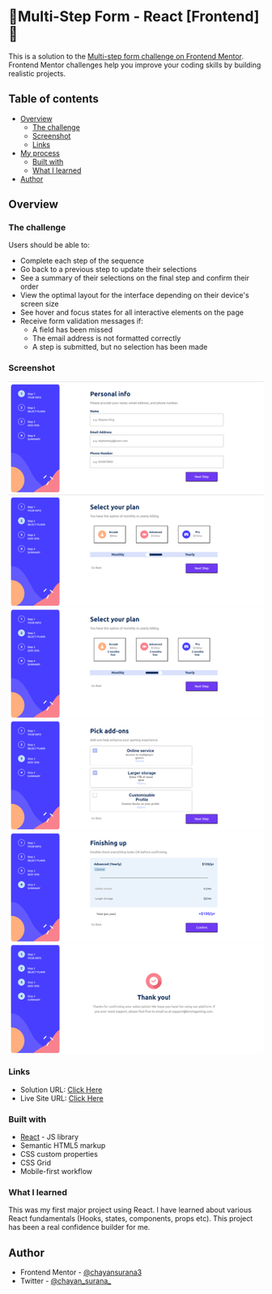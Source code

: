 # 🚀Multi-Step Form - React [Frontend]🚀

This is a solution to the [Multi-step form challenge on Frontend Mentor](https://www.frontendmentor.io/challenges/multistep-form-YVAnSdqQBJ). Frontend Mentor challenges help you improve your coding skills by building realistic projects. 

## Table of contents

- [Overview](#overview)
  - [The challenge](#the-challenge)
  - [Screenshot](#screenshot)
  - [Links](#links)
- [My process](#my-process)
  - [Built with](#built-with)
  - [What I learned](#what-i-learned)
- [Author](#author)

## Overview

### The challenge

Users should be able to:

- Complete each step of the sequence
- Go back to a previous step to update their selections
- See a summary of their selections on the final step and confirm their order
- View the optimal layout for the interface depending on their device's screen size
- See hover and focus states for all interactive elements on the page
- Receive form validation messages if:
  - A field has been missed
  - The email address is not formatted correctly
  - A step is submitted, but no selection has been made

### Screenshot

![](./Screenshots/Screenshot1.png)
![](./Screenshots/Screenshot2.png)
![](./Screenshots/Screenshot3.png)
![](./Screenshots/Screenshot4.png)
![](./Screenshots/Screenshot5.png)
![](./Screenshots/Screenshot6.png)

### Links

- Solution URL: [Click Here](https://github.com/chayansurana3/P10-Multi-Step-Form.git)
- Live Site URL: [Click Here](https://chayansurana3.github.io/P10-Multi-Step-Form/)

### Built with

- [React](https://reactjs.org/) - JS library
- Semantic HTML5 markup
- CSS custom properties
- CSS Grid
- Mobile-first workflow

### What I learned

This was my first major project using React. I have learned about various React fundamentals (Hooks, states, components, props etc). This project has been a real confidence builder for me. 

## Author

- Frontend Mentor - [@chayansurana3](https://www.frontendmentor.io/profile/chayansurana3)
- Twitter - [@chayan_surana_](https://twitter.com/chayan_surana_)